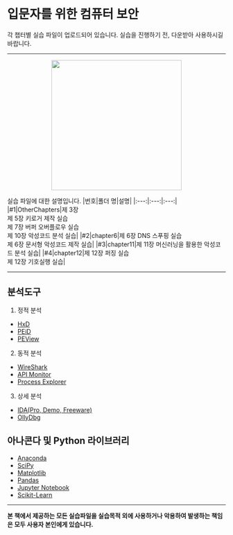 입문자를 위한 컴퓨터 보안
============================================
각 챕터별 실습 파일이 업로드되어 있습니다.
실습을 진행하기 전, 다운받아 사용하시길 바랍니다.
*****
<center><img src = "https://user-images.githubusercontent.com/29698869/80469373-70857a80-897b-11ea-9a1f-9e009f0e8442.JPG" width="300" height="300"></center>

실습 파일에 대한 설명입니다.
|번호|폴더 명|설명|
|:---:|:---:|:---:|
|#1|OtherChapters|제 3장 <br>제 5장 키로거 제작 실습<br>제 7장 버퍼 오버플로우 실습<br>제 10장 악성코드 분석 실습|
|#2|chapter6|제 6장 DNS 스푸핑 실습<br>제 6장 문서형 악성코드 제작 실습|
|#3|chapter11|제 11장 머신러닝을 활용한 악성코드 분석 실습|
|#4|chapter12|제 12장 퍼징 실습<br>제 12장 기호실행 실습|

*****

분석도구
-------
1. 정적 분석
- [HxD](https://mh-nexus.de/en/hxd/) 
- [PEiD](https://www.aldeid.com/wiki/PEiD)
- [PEView](http://wjradburn.com/software/)

2. 동적 분석
- [WireShark](https://www.wireshark.org/)
- [API Monitor](http://www.rohitab.com/apimonitor)
- [Process Explorer](https://docs.microsoft.com/en-us/sysinternals/downloads/process-explorer)

3. 상세 분석
- [IDA(Pro, Demo, Freeware)](https://www.hex-rays.com/)
- [OllyDbg](http://www.ollydbg.de/)

아나콘다 및 Python 라이브러리
---------------------------
- [Anaconda](https://www.anaconda.com/)
- [SciPy](https://www.scipy.org/)
- [Matplotlib](https://matplotlib.org/)
- [Pandas](https://pandas.pydata.org/)
- [Jupyter Notebook](https://jupyter.org/)
- [Scikit-Learn](https://scikit-learn.org/stable/#)

*****

**본 책에서 제공하는 모든 실습파일을 실습목적 외에 사용하거나 악용하여 발생하는 책임은 모두 사용자 본인에게 있습니다.**

